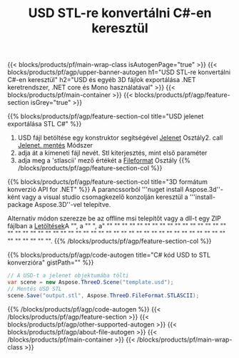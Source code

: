 ﻿---
title: USD STL-re konvertálni C#-en keresztül 
description: USD és egyéb 3D fájlok konvertálása .NET API használatával
url: /hu/net/conversion/usd-to-stl/
family: 3d
platformtag: net
feature: conversion
informat: USD
outformat: STL
otherformats: OBJ DXF DAE DRC RVM STL ASE FBX 
---
{{< blocks/products/pf/main-wrap-class isAutogenPage="true" >}}
{{< blocks/products/pf/agp/upper-banner-autogen h1="USD STL-re konvertálni C#-en keresztül" h2="USD és egyéb 3D fájlok exportálása .NET keretrendszer, .NET core és Mono használatával" >}}
{{< blocks/products/pf/main-container >}}
{{< blocks/products/pf/agp/feature-section isGrey="true" >}}

{{% blocks/products/pf/agp/feature-section-col title="USD jelenet exportálása STL C#" %}}
1. USD fájl betöltése egy konstruktor segítségével [Jelenet](https://apireference.aspose.com/3d/net/aspose.threed/scene) Osztály2. call [Jelenet. mentés](https://apireference.aspose.com/3d/net/aspose.threed/scene/methods/save/index) Módszer
3. adja át a kimeneti fájl nevét. Stl kiterjesztés, mint első paraméter
4. adja meg a 'stlascii' mező értékét a [Fileformat](https://apireference.aspose.com/3d/net/aspose.threed/fileformat/fields/index) Osztály
{{% /blocks/products/pf/agp/feature-section-col %}}

{{% blocks/products/pf/agp/feature-section-col title="3D formátum konverzió API for .NET" %}}
A parancssorból '''nuget install Aspose.3d''-ként vagy a visual studio csomagkezelő konzolján keresztül a '''install-package Aspose.3D''-vel telepítve.

Alternatív módon szerezze be az offline msi telepítőt vagy a dll-t egy ZIP fájlban a [Letöltések](https://downloads.aspose.com/3d/net)A "", a "" ", a" "" "" "" "" "" "" "" "" "" "" "" "" "" "" "" "" "" "" "" "" "" "" "" "" "" "" "" "" "" "" "" "" "" "" "" "" "" "" "" "" "" "" "" "" "" "" "" "" "" "" "".
{{% /blocks/products/pf/agp/feature-section-col %}}

{{% blocks/products/pf/agp/code-autogen title="C# kód USD to STL konverzióra" gistPath="" %}}
```cs
// A USD-t a jelenet objektumába tölti 
var scene = new Aspose.ThreeD.Scene("template.usd");
// Mentés USD STL 
scene.Save("output.stl", Aspose.ThreeD.FileFormat.STLASCII);

```
{{% /blocks/products/pf/agp/code-autogen %}}
{{< /blocks/products/pf/agp/feature-section >}}
{{< blocks/products/pf/agp/other-supported-autogen >}}
{{< blocks/products/pf/agp/about-file-autogen >}}
{{< /blocks/products/pf/main-container >}}
{{< /blocks/products/pf/main-wrap-class >}}